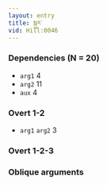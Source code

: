 ```yaml
---
layout: entry
title: སྐུར་
vid: Hill:0046
---
```

### Dependencies (N = 20)
* `arg1` 4
* `arg2` 11
* `aux` 4


### Overt 1-2
* `arg1` `arg2` 3


### Overt 1-2-3


### Oblique arguments
